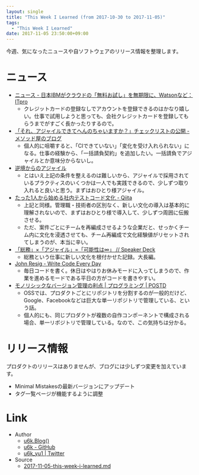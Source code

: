 ```yaml
---
layout: single
title: "This Week I Learned (from 2017-10-30 to 2017-11-05)"
tags:
  - "This Week I Learned"
date: 2017-11-05 23:50:00+09:00
---
```


今週、気になったニュースや自ソフトウェアのリリース情報を整理します。

# ニュース

- [ニュース - 日本IBMがクラウドの「無料お試し」を無期限に、Watsonなど：ITpro](http://itpro.nikkeibp.co.jp/atcl/news/17/102702548/)
    - クレジットカードの登録なしでアカウントを登録できるのはかなり嬉しい。仕事で試用しようと思っても、会社クレジットカードを登録してもらうまでがすごく長かったりするので。
- [「それ、アジャイルできてへんのちゃいますか？」チェックリストの公開 - メソッド屋のブログ](http://simplearchitect.hatenablog.com/entry/2016/09/24/113117)
    - 個人的に咀嚼すると、「CIできていない」「変化を受け入れられない」になる。仕事の経験から、「一括請負契約」を追加したい。一括請負でアジャイルとか意味分からないし。
- [逆境からのアジャイル](https://www.slideshare.net/papanda/ss-81238378)
    - とはいえ上記の条件を整えるのは難しいから、アジャイルで採用されているプラクティスのいくつかは一人でも実践できるので、少しずつ取り入れると良いと思う。まずはおひとり様アジャイル。
- [たった1人から始める社内テストコード文化 - Qiita](https://qiita.com/haminiku/items/9f1b9a2fb773c732c494)
    - 上記と同様。管理職・技術者の区別なく、新しい文化の導入は基本的に理解されないので、まずはおひとり様で導入して、少しずつ周囲に伝搬させる。
    - ただ、案件ごとにチームを再編成させるような企業だと、せっかくチーム内に文化を浸透させても、チーム再編成で文化経験値がリセットされてしまうのが、本当に辛い。
- [「総務」×「アジャイル」=「可能性は∞」 // Speaker Deck](https://speakerdeck.com/niizeki/zong-wu-x-aziyairu-equals-ke-neng-xing-ha)
    - 総務という仕事に新しい文化を根付かせた記録。大長編。
- [John Resig - Write Code Every Day](https://johnresig.com/blog/write-code-every-day/)
    - 毎日コードを書く。休日はやはりお休みモードに入ってしまうので、作業を進めるモードである平日の方がコードを書きやすい。
- [モノリシックなバージョン管理の利点 \| プログラミング \| POSTD](http://postd.cc/monorepo/)
    - OSSでは、プロダクトごとにリポジトリを分割するのが一般的だけど、Google、Facebookなどは巨大な単一リポジトリで管理している、という話。
    - 個人的にも、同じプロダクトが複数の自作コンポーネントで構成される場合、単一リポジトリで管理している。なので、この気持ちは分かる。

# リリース情報

プロダクトのリリースはありませんが、ブログには少しずつ変更を加えています。

- Minimal Mistakesの最新バージョンにアップデート
- タグ一覧ページが機能するように調整

# Link

- Author
    - [u6k.Blog()](https://blog.u6k.me/)
    - [u6k - GitHub](https://github.com/u6k)
    - [u6k_yu1 \| Twitter](https://twitter.com/u6k_yu1)
- Source
    - [2017-11-05-this-week-i-learned.md](https://github.com/u6k/blog/blob/master/_posts/2017-11-05-this-week-i-learned.md)
